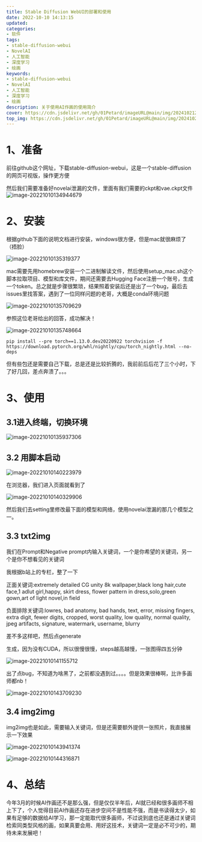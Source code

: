 ```yaml
---
title: Stable Diffusion WebUI的部署和使用
date: 2022-10-10 14:13:15
updated:
categories: 
- 软件
tags: 
- stable-diffusion-webui
- NovelAI
- 人工智能
- 深度学习
- 绘画
keywords:
- stable-diffusion-webui
- NovelAI
- 人工智能
- 深度学习
- 绘画
description: 关于使用AI作画的使用简介
cover: https://cdn.jsdelivr.net/gh/01Petard/imageURL@main/img/202410212212610.png
top_img: https://cdn.jsdelivr.net/gh/01Petard/imageURL@main/img/202410212212330.png
---
```


# 1、准备

前往github这个网址，下载stable-diffusion-webui，这是一个stable-diffusion的网页可视版，操作更方便

然后我们需要准备好novelai泄漏的文件，里面有我们需要的ckpt和vae.ckpt文件![image-20221010134944679](https://cdn.jsdelivr.net/gh/01Petard/imageURL@main/img/image-20221010134944679.png)

# 2、安装

根据github下面的说明文档进行安装，windows很方便，但是mac就很麻烦了（捂脸）

![image-20221010135319377](https://cdn.jsdelivr.net/gh/01Petard/imageURL@main/img/image-20221010135319377.png)

mac需要先用homebrew安装一个二进制解读文件，然后使用setup_mac.sh这个脚本拉取项目、模型和库文件，期间还需要去Hugging Face注册一个账号，生成一个token。总之就是步骤很繁琐，结果照着安装后还是出了一个bug，最后去issues里找答案，遇到了一位同样问题的老哥，大概是conda环境问题

![image-20221010135709629](https://cdn.jsdelivr.net/gh/01Petard/imageURL@main/img/image-20221010135709629.png)

参照这位老哥给出的回答，成功解决！

![image-20221010135748664](https://cdn.jsdelivr.net/gh/01Petard/imageURL@main/img/image-20221010135748664.png)

```shell
pip install --pre torch==1.13.0.dev20220922 torchvision -f https://download.pytorch.org/whl/nightly/cpu/torch_nightly.html --no-deps
```

但有些包还是需要自己下载，总是还是比较折腾的，我前前后后花了三个小时，下了好几回，差点奔溃了。。。

# 3、使用

## 3.1进入终端，切换环境

![image-20221010135937306](https://cdn.jsdelivr.net/gh/01Petard/imageURL@main/img/image-20221010135937306.png)

## 3.2 用脚本启动

![image-20221010140223979](https://cdn.jsdelivr.net/gh/01Petard/imageURL@main/img/image-20221010140223979.png)

在浏览器，我们进入页面就看到了

![image-20221010140329906](https://cdn.jsdelivr.net/gh/01Petard/imageURL@main/img/image-20221010140329906.png)

然后我们去setting里修改最下面的模型和网络，使用novelai泄漏的那几个模型之一。

## 3.3 txt2img

我们在Prompt和Negative prompt内输入关键词，一个是你希望的关键词，另一个是你不想看见的关键词

我根据b站上的专栏，整了一下

正面关键词:extremely detailed CG unity 8k wallpaper,black long hair,cute face,1 adlut girl,happy, skirt dress, flower pattern in dress,solo,green gown,art of light novel,in field

负面排除关键词:lowres, bad anatomy, bad hands, text, error, missing fingers, extra digit, fewer digits, cropped, worst quality, low quality, normal quality, jpeg artifacts, signature, watermark, username, blurry

差不多这样吧，然后点generate

生成，因为没有CUDA，所以很慢很慢，steps越高越慢，一张图得四五分钟

![image-20221010141155712](https://cdn.jsdelivr.net/gh/01Petard/imageURL@main/img/image-20221010141155712.png)

出了点bug，不知道为啥黑了，之前都没遇到过。。。。但是效果很棒啊，比许多画师都nb！

![image-20221010143709230](https://cdn.jsdelivr.net/gh/01Petard/imageURL@main/img/image-20221010143709230.png)

## 3.4 img2img

img2img也是如此，需要输入关键词，但是还需要额外提供一张照片，我直接展示一下效果

![image-20221010143941374](https://cdn.jsdelivr.net/gh/01Petard/imageURL@main/img/image-20221010143941374.png)

![image-20221010144316871](https://cdn.jsdelivr.net/gh/01Petard/imageURL@main/img/image-20221010144316871.png)

# 4、总结

今年3月的时候AI作画还不是那么强，但是仅仅半年后，AI就已经和很多画师不相上下了，个人觉得目前AI作画还存在进步空间不是性能不强，而是书读得太少，如果有足够的数据给AI学习，那一定能取代很多画师，不过说到底也还是通过关键词检索同类型风格的画，如果真要会用、用好这技术，关键词一定是必不可少的，期待未来发展吧！